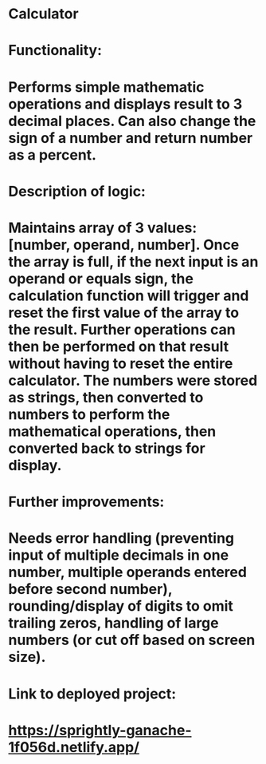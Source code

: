 # Calculator
#
# Functionality:
# Performs simple mathematic operations and displays result to 3 decimal places. Can also change the sign of a number and return number as a percent. 
#
# Description of logic:
# Maintains array of 3 values: [number, operand, number]. Once the array is full, if the next input is an operand or equals sign, the calculation function will trigger and reset the first value of the array to the result. Further operations can then be performed on that result without having to reset the entire calculator. The numbers were stored as strings, then converted to numbers to perform the mathematical operations, then converted back to strings for display. 
#
# Further improvements: 
# Needs error handling (preventing input of multiple decimals in one number, multiple operands entered before second number), rounding/display of digits to omit trailing zeros, handling of large numbers (or cut off based on screen size). 
#
# Link to deployed project:
# https://sprightly-ganache-1f056d.netlify.app/
